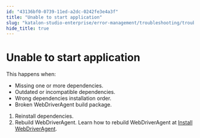 ```yaml
---
id: "43136bf0-0739-11ed-a2dc-0242fe3e4a3f"
title: "Unable to start application"
slug: "katalon-studio-enterprise/error-management/troubleshooting/troubleshoot-mobile-automated-testing/unable-to-start-application"
hide_title: true
---
```


# <a id="troubleshooting-4166" class="anchor_top_offset"/><a id="ariaid-title1" class="anchor_top_offset"/>Unable to start application

<div xmlns="http://www.w3.org/1999/xhtml" className="bodydiv troubleSolution"><section className="section cause"><p className="p">This happens when:</p><ul className="ul"><li className="li">Missing one or more dependencies.</li><li className="li">Outdated or incompatible dependencies.</li><li className="li">Wrong dependencies installation order.</li><li className="li">Broken WebDriverAgent build package.</li></ul></section><section className="section remedy"><ol className="ol steps"><li className="li step"><span className="ph cmd">Reinstall dependencies.</span></li><li className="li step"><span className="ph cmd">Rebuild WebDriverAgent. Learn how to rebuild WebDriverAgent at <a className="xref" href="/docs/katalon-studio-enterprise/create-tests-and-projects/configure-test-cases/mobile-testing/ios/mobile-install-webdriveragent-for-real-ios-devices">Install WebDriverAgent</a>.</span></li></ol></section></div>
